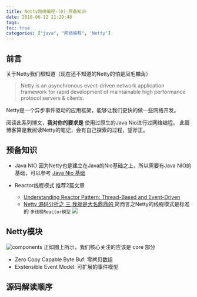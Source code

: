 ```yaml
---
title: Netty网络编程-(0)-预备知识
date: 2018-06-12 21:29:48
tags:
toc: true
categories: ["java", "网络编程", 'Netty']
---
```


## 前言
关于Netty我们都知道（现在还不知道的Netty的怕是凤毛麟角）

>Netty is an asynchronous event-driven network application framework
for rapid development of maintainable high performance protocol servers & clients.

Netty是一个异步事件驱动的应用框架，能够让我们更快的做一些网络开发。

阅读此系列博文，**我对你的要求是** 使用过原生的Java Nio进行过网络编程。
此篇博客算是我阅读Netty的笔记，会有自己探索的过程，望斧正。

## 预备知识
- Java NIO
   因为Netty也是建立在Java的Nio基础之上，所以需要有Java NIO的基础，可以参考 [Java Nio 基础](http://blog.yannxia.top/2018/05/07/java/nio/java-nio-1-basic/)

- Reactor线程模式
  推荐2篇文章
  - [Understanding Reactor Pattern: Thread-Based and Event-Driven](https://dzone.com/articles/understanding-reactor-pattern-thread-based-and-eve)
  - [Netty 源码分析之 三 我就是大名鼎鼎的 ](https://segmentfault.com/a/1190000007403873)
  简而言之Netty的线程模式是标准的 `多线程Reactor模型`
  ![](https://timgsa.baidu.com/timg?image&quality=80&size=b9999_10000&sec=1528824537102&di=b9b5678aee772b881bb9a76fb1d4c8a2&imgtype=jpg&src=http%3A%2F%2Fimg2.imgtn.bdimg.com%2Fit%2Fu%3D3111796757%2C2564753992%26fm%3D214%26gp%3D0.jpg)

## Netty模块
![components](http://netty.io/images/components.png)
正如图上所示，我们核心关注的应该是 core 部分
- Zero Copy Capable Byte Buf: 零拷贝数组
- Exstensible Event Model: 可扩展的事件模型


## 源码解读顺序
